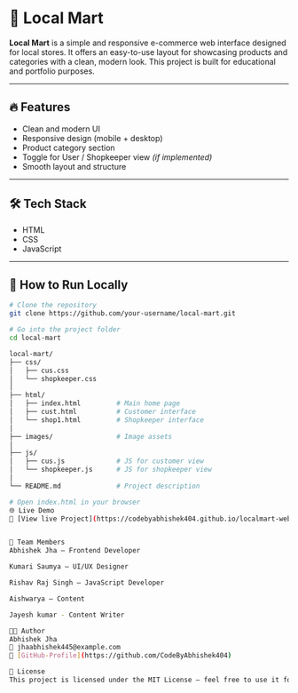# 🛒 Local Mart

**Local Mart** is a simple and responsive e-commerce web interface designed for local stores. It offers an easy-to-use layout for showcasing products and categories with a clean, modern look. This project is built for educational and portfolio purposes.

---

## 🔥 Features

- Clean and modern UI
- Responsive design (mobile + desktop)
- Product category section
- Toggle for User / Shopkeeper view *(if implemented)*
- Smooth layout and structure

---

## 🛠️ Tech Stack

- HTML
- CSS
- JavaScript

---

## 🚀 How to Run Locally

```bash
# Clone the repository
git clone https://github.com/your-username/local-mart.git

# Go into the project folder
cd local-mart

local-mart/
├── css/
│   ├── cus.css
│   └── shopkeeper.css
│
├── html/
│   ├── index.html         # Main home page
│   ├── cust.html          # Customer interface
│   └── shop1.html         # Shopkeeper interface
│
├── images/                # Image assets
│
├── js/
│   ├── cus.js             # JS for customer view
│   └── shopkeeper.js      # JS for shopkeeper view
│
└── README.md              # Project description

# Open index.html in your browser
🌐 Live Demo
🔗 [View live Project](https://codebyabhishek404.github.io/localmart-website/)


👥 Team Members
Abhishek Jha – Frontend Developer

Kumari Saumya – UI/UX Designer

Rishav Raj Singh – JavaScript Developer

Aishwarya – Content 

Jayesh kumar - Content Writer

👨‍💻 Author
Abhishek Jha
📧 jhaabhishek445@example.com
🔗 [GitHub-Profile](https://github.com/CodeByAbhishek404)

📄 License
This project is licensed under the MIT License – feel free to use it for learning or demo purposes.